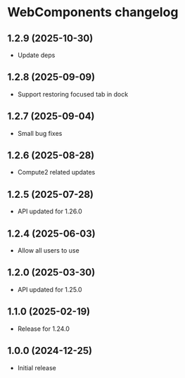 # WebComponents changelog

## 1.2.9 (2025-10-30)

- Update deps

## 1.2.8 (2025-09-09)

- Support restoring focused tab in dock

## 1.2.7 (2025-09-04)

- Small bug fixes

## 1.2.6 (2025-08-28)

- Compute2 related updates

## 1.2.5 (2025-07-28)

- API updated for 1.26.0

## 1.2.4 (2025-06-03)

- Allow all users to use

## 1.2.0 (2025-03-30)

- API updated for 1.25.0

## 1.1.0 (2025-02-19)

- Release for 1.24.0

## 1.0.0 (2024-12-25)

- Initial release

